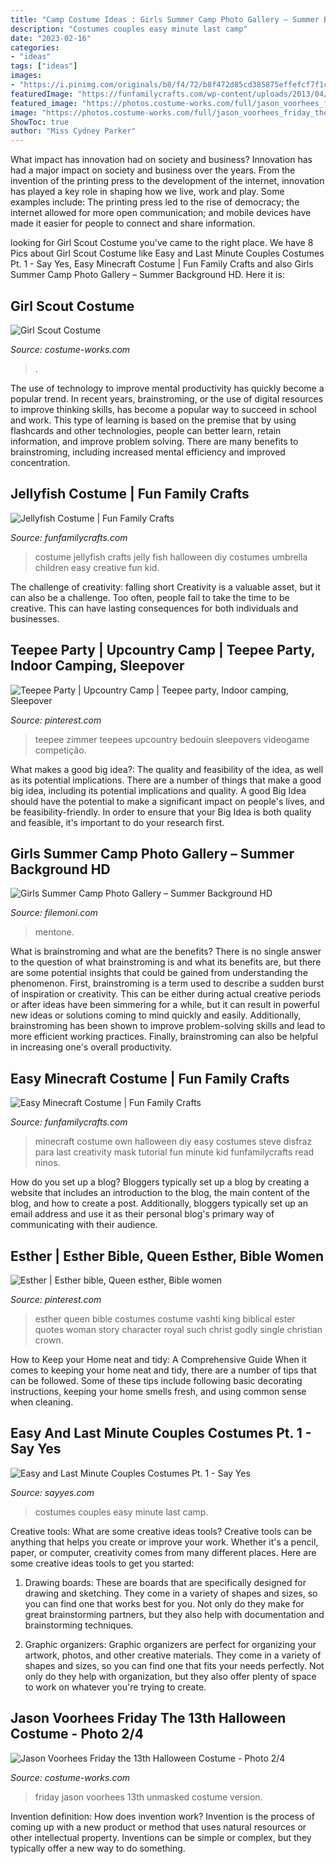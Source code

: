 ```yaml
---
title: "Camp Costume Ideas : Girls Summer Camp Photo Gallery – Summer Background Hd"
description: "Costumes couples easy minute last camp"
date: "2023-02-16"
categories:
- "ideas"
tags: ["ideas"]
images:
- "https://i.pinimg.com/originals/b8/f4/72/b8f472d85cd385875effefcf7f1c3ad6.jpg"
featuredImage: "https://funfamilycrafts.com/wp-content/uploads/2013/04/jellyfish_costume.jpg"
featured_image: "https://photos.costume-works.com/full/jason_voorhees_friday_the_13th1.jpg"
image: "https://photos.costume-works.com/full/jason_voorhees_friday_the_13th1.jpg"
ShowToc: true
author: "Miss Cydney Parker"
---
```



What impact has innovation had on society and business?
Innovation has had a major impact on society and business over the years. From the invention of the printing press to the development of the internet, innovation has played a key role in shaping how we live, work and play. Some examples include: The printing press led to the rise of democracy; the internet allowed for more open communication; and mobile devices have made it easier for people to connect and share information.

	

		
looking for Girl Scout Costume you've came to the right place. We have 8 Pics about Girl Scout Costume like Easy and Last Minute Couples Costumes Pt. 1 - Say Yes, Easy Minecraft Costume | Fun Family Crafts and also Girls Summer Camp Photo Gallery – Summer Background HD. Here it is:
		
    
## Girl Scout Costume

<img loading=lazy src="https://photos.costume-works.com/full/girl_scout-30459-1.jpg" onerror="this.onerror=null;this.src='https://tse3.mm.bing.net/th?id=OIP.Ib2_1aXZiqOVCk2aoZ1pDQHaMr&amp;pid=15.1';" alt="Girl Scout Costume">

_Source: costume-works.com_

>. 

	

The use of technology to improve mental productivity has quickly become a popular trend. In recent years, brainstroming, or the use of digital resources to improve thinking skills, has become a popular way to succeed in school and work. This type of learning is based on the premise that by using flashcards and other technologies, people can better learn, retain information, and improve problem solving. There are many benefits to brainstroming, including increased mental efficiency and improved concentration.

    
## Jellyfish Costume | Fun Family Crafts

<img loading=lazy src="https://funfamilycrafts.com/wp-content/uploads/2013/04/jellyfish_costume.jpg" onerror="this.onerror=null;this.src='https://tse2.mm.bing.net/th?id=OIP.LzYLcztav8VFwJEzVoa8gAHaLI&amp;pid=15.1';" alt="Jellyfish Costume | Fun Family Crafts">

_Source: funfamilycrafts.com_

>costume jellyfish crafts jelly fish halloween diy costumes umbrella children easy creative fun kid. 

	

The challenge of creativity: falling short
Creativity is a valuable asset, but it can also be a challenge. Too often, people fail to take the time to be creative. This can have lasting consequences for both individuals and businesses.

    
## Teepee Party | Upcountry Camp | Teepee Party, Indoor Camping, Sleepover

<img loading=lazy src="https://i.pinimg.com/736x/7a/1e/1a/7a1e1a8ae30fc1629920bbc7a8e74f18.jpg" onerror="this.onerror=null;this.src='https://tse1.mm.bing.net/th?id=OIP.W-9iVM78zdLJf3JqxLLnkwHaFP&amp;pid=15.1';" alt="Teepee Party | Upcountry Camp | Teepee party, Indoor camping, Sleepover">

_Source: pinterest.com_

>teepee zimmer teepees upcountry bedouin sleepovers videogame competição. 

	

What makes a good big idea?: The quality and feasibility of the idea, as well as its potential implications.
There are a number of things that make a good big idea, including its potential implications and quality. A good Big Idea should have the potential to make a significant impact on people's lives, and be feasibility-friendly. In order to ensure that your Big Idea is both quality and feasible, it's important to do your research first.

    
## Girls Summer Camp Photo Gallery – Summer Background HD

<img loading=lazy src="https://i.pinimg.com/originals/cd/fc/97/cdfc97b7c1e1fa410cfcba3f94e35cd1.jpg" onerror="this.onerror=null;this.src='https://tse1.mm.bing.net/th?id=OIP.XXR42ZU7qrO27rvMY2bBcgHaE8&amp;pid=15.1';" alt="Girls Summer Camp Photo Gallery – Summer Background HD">

_Source: filemoni.com_

>mentone. 

	

What is brainstroming and what are the benefits?
There is no single answer to the question of what brainstroming is and what its benefits are, but there are some potential insights that could be gained from understanding the phenomenon. First, brainstroming is a term used to describe a sudden burst of inspiration or creativity. This can be either during actual creative periods or after ideas have been simmering for a while, but it can result in powerful new ideas or solutions coming to mind quickly and easily. Additionally, brainstroming has been shown to improve problem-solving skills and lead to more efficient working practices. Finally, brainstroming can also be helpful in increasing one's overall productivity.

    
## Easy Minecraft Costume | Fun Family Crafts

<img loading=lazy src="https://funfamilycrafts.com/wp-content/uploads/2014/09/minecraft-costume-3.jpg" onerror="this.onerror=null;this.src='https://tse1.mm.bing.net/th?id=OIP.T_V4cgNMkJ5OgjlajDVdEAHaHs&amp;pid=15.1';" alt="Easy Minecraft Costume | Fun Family Crafts">

_Source: funfamilycrafts.com_

>minecraft costume own halloween diy easy costumes steve disfraz para last creativity mask tutorial fun minute kid funfamilycrafts read ninos. 

	

How do you set up a blog?
Bloggers typically set up a blog by creating a website that includes an introduction to the blog, the main content of the blog, and how to create a post. Additionally, bloggers typically set up an email address and use it as their personal blog's primary way of communicating with their audience.

    
## Esther | Esther Bible, Queen Esther, Bible Women

<img loading=lazy src="https://i.pinimg.com/originals/b8/f4/72/b8f472d85cd385875effefcf7f1c3ad6.jpg" onerror="this.onerror=null;this.src='https://tse3.mm.bing.net/th?id=OIP.kWCpDmb5pGCZxZ0mbJ5AygHaLH&amp;pid=15.1';" alt="Esther | Esther bible, Queen esther, Bible women">

_Source: pinterest.com_

>esther queen bible costumes costume vashti king biblical ester quotes woman story character royal such christ godly single christian crown. 

	

How to Keep your Home neat and tidy: A Comprehensive Guide
When it comes to keeping your home neat and tidy, there are a number of tips that can be followed. Some of these tips include following basic decorating instructions, keeping your home smells fresh, and using common sense when cleaning.

    
## Easy And Last Minute Couples Costumes Pt. 1 - Say Yes

<img loading=lazy src="https://sayyes.com/wp-content/uploads/2013/10/camp-counselors-041.png" onerror="this.onerror=null;this.src='https://tse4.mm.bing.net/th?id=OIP.Mt75aRDtCgKIZA-rblM-cwHaLE&amp;pid=15.1';" alt="Easy and Last Minute Couples Costumes Pt. 1 - Say Yes">

_Source: sayyes.com_

>costumes couples easy minute last camp. 

	

Creative tools: What are some creative ideas tools?
Creative tools can be anything that helps you create or improve your work. Whether it's a pencil, paper, or computer, creativity comes from many different places. Here are some creative ideas tools to get you started:
1. Drawing boards: These are boards that are specifically designed for drawing and sketching. They come in a variety of shapes and sizes, so you can find one that works best for you. Not only do they make for great brainstorming partners, but they also help with documentation and brainstorming techniques.

2. Graphic organizers: Graphic organizers are perfect for organizing your artwork, photos, and other creative materials. They come in a variety of shapes and sizes, so you can find one that fits your needs perfectly. Not only do they help with organization, but they also offer plenty of space to work on whatever you're trying to create.

    
## Jason Voorhees Friday The 13th Halloween Costume - Photo 2/4

<img loading=lazy src="https://photos.costume-works.com/full/jason_voorhees_friday_the_13th1.jpg" onerror="this.onerror=null;this.src='https://tse2.mm.bing.net/th?id=OIP.zDZtTxMthoDnehQq82LJAQHaGP&amp;pid=15.1';" alt="Jason Voorhees Friday the 13th Halloween Costume - Photo 2/4">

_Source: costume-works.com_

>friday jason voorhees 13th unmasked costume version. 

	

Invention definition: How does invention work?
Invention is the process of coming up with a new product or method that uses natural resources or other intellectual property. Inventions can be simple or complex, but they typically offer a new way to do something.


